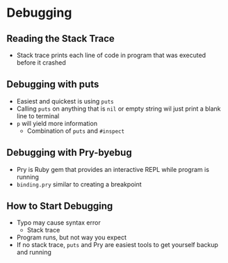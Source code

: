 # Debugging

## Reading the Stack Trace
* Stack trace prints each line of code in program that was executed before it crashed

## Debugging with puts
* Easiest and quickest is using `puts`
* Calling `puts` on anything that is `nil` or empty string wil just print a blank line to terminal
* `p` will yield more information 
  * Combination of `puts` and `#inspect`

## Debugging with Pry-byebug
* Pry is Ruby gem that provides an interactive REPL while program is running
* `binding.pry` similar to creating a breakpoint

## How to Start Debugging
* Typo may cause syntax error
  * Stack trace
* Program runs, but not way you expect
* If no stack trace, `puts` and Pry are easiest tools to get yourself backup and running